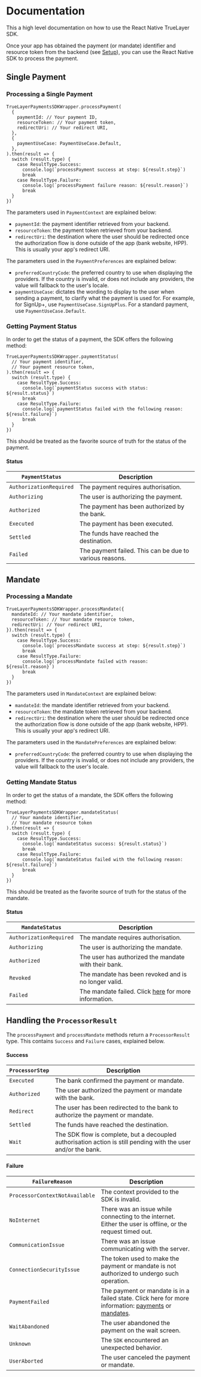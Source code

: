 # Documentation

This a high level documentation on how to use the React Native TrueLayer SDK.

Once your app has obtained the payment (or mandate) identifier and resource token from the backend (see [Setup](../README.md)), you can use the React Native SDK to process the payment.

## Single Payment

### Processing a Single Payment

```
TrueLayerPaymentsSDKWrapper.processPayment(
  {
    paymentId: // Your payment ID,
    resourceToken: // Your payment token,
    redirectUri: // Your redirect URI,
  },
  {
    paymentUseCase: PaymentUseCase.Default,
  },
).then(result => {
  switch (result.type) {
    case ResultType.Success:
      console.log(`processPayment success at step: ${result.step}`)
      break
    case ResultType.Failure:
      console.log(`processPayment failure reason: ${result.reason}`)
      break
  }
})
```

The parameters used in `PaymentContext` are explained below:

- `paymentId`: the payment identifier retrieved from your backend.
- `resourceToken`: the payment token retrieved from your backend.
- `redirectUri`: the destination where the user should be redirected once the authorization flow is done outside of the app (bank website, HPP). This is usually your app's redirect URI.

The parameters used in the `PaymentPreferences` are explained below:

  - `preferredCountryCode`: the preferred country to use when displaying the providers. If the country is invalid, or does not include any providers, the value will fallback to the user's locale.
  - `paymentUseCase`: dictates the wording to display to the user when sending a payment, to clarify what the payment is used for. For example, for SignUp+, use `PaymentUseCase.SignUpPlus`. For a standard payment, use `PaymentUseCase.Default`.

### Getting Payment Status

In order to get the status of a payment, the SDK offers the following method:

```
TrueLayerPaymentsSDKWrapper.paymentStatus(
  // Your payment identifier,
  // Your payment resource token,
).then(result => {
  switch (result.type) {
    case ResultType.Success:
      console.log(`paymentStatus success with status: ${result.status}`)
      break
    case ResultType.Failure:
      console.log(`paymentStatus failed with the following reason: ${result.failure}`)
      break
  }
})
```

This should be treated as the favorite source of truth for the status of the payment.

#### Status

| `PaymentStatus` | Description |
| ------------- | ------------- 
| `AuthorizationRequired` | The payment requires authorisation.
| `Authorizing` | The user is authorizing the payment.
| `Authorized` | The payment has been authorized by the bank.
| `Executed` | The payment has been executed.
| `Settled` | The funds have reached the destination.
| `Failed` | The payment failed. This can be due to various reasons.

## Mandate

### Processing a Mandate

```
TrueLayerPaymentsSDKWrapper.processMandate({
  mandateId: // Your mandate identifier,
  resourceToken: // Your mandate resource token,
  redirectUri: // Your redirect URI,
}).then(result => {
  switch (result.type) {
    case ResultType.Success:
      console.log(`processMandate success at step: ${result.step}`)
      break
    case ResultType.Failure:
      console.log(`processMandate failed with reason: ${result.reason}`)
      break
  }
})
```

The parameters used in `MandateContext` are explained below:

- `mandateId`: the mandate identifier retrieved from your backend.
- `resourceToken`: the mandate token retrieved from your backend.
- `redirectUri`: the destination where the user should be redirected once the authorization flow is done outside of the app (bank website, HPP). This is usually your app's redirect URI.

The parameters used in the `MandatePreferences` are explained below:

  - `preferredCountryCode`: the preferred country to use when displaying the providers. If the country is invalid, or does not include any providers, the value will fallback to the user's locale.

### Getting Mandate Status

In order to get the status of a mandate, the SDK offers the following method:

```
TrueLayerPaymentsSDKWrapper.mandateStatus(
  // Your mandate identifier,
  // Your mandate resource token
).then(result => {
  switch (result.type) {
    case ResultType.Success:
      console.log(`mandateStatus success: ${result.status}`)
      break
    case ResultType.Failure:
      console.log(`mandateStatus failed with the following reason: ${result.failure}`)
      break
  }
})
```

This should be treated as the favorite source of truth for the status of the mandate.

#### Status

| `MandateStatus` | Description |
| ------------- | ------------- 
| `AuthorizationRequired` | The mandate requires authorisation.
| `Authorizing` | The user is authorizing the mandate.
| `Authorized` | The user has authorized the mandate with their bank.
| `Revoked` | The mandate has been revoked and is no longer valid.
| `Failed` | The mandate failed. Click [here](https://docs.truelayer.com/docs/mandate-statuses#more-about-failed-mandates) for more information.

## Handling the `ProcessorResult`

The `processPayment` and `processMandate` methods return a `ProcessorResult` type. This contains `Success` and `Failure` cases, explained below.
 
#### Success

| `ProcessorStep` | Description |
| ------------- | ------------- 
| `Executed` | The bank confirmed the payment or mandate.
| `Authorized` | The user authorized the payment or mandate with the bank.
| `Redirect` | The user has been redirected to the bank to authorize the payment or mandate.
| `Settled` | The funds have reached the destination.
| `Wait` | The SDK flow is complete, but a decoupled authorisation action is still pending with the user and/or the bank.

#### Failure

| `FailureReason` | Description |
| ------------- | -------------
| `ProcessorContextNotAvailable` | The context provided to the SDK is invalid.
| `NoInternet` | There was an issue while connecting to the internet. Either the user is offline, or the request timed out.
| `CommunicationIssue` | There was an issue communicating with the server.
| `ConnectionSecurityIssue` | The token used to make the payment or mandate is not authorized to undergo such operation.
| `PaymentFailed` | The payment or mandate is in a failed state. Click here for more information: [payments](https://docs.truelayer.com/docs/payment-statuses-for-payments-v3#more-about-failed-payments) or [mandates](https://docs.truelayer.com/docs/mandate-statuses#more-about-failed-mandates).
| `WaitAbandoned` | The user abandoned the payment on the wait screen.
| `Unknown`| The `SDK` encountered an unexpected behavior.
| `UserAborted` | The user canceled the payment or mandate.
